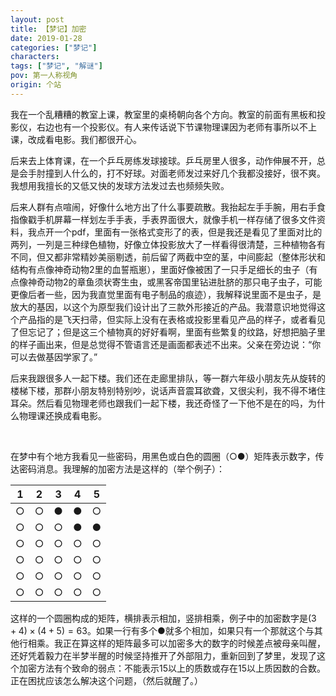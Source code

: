 ```yaml
---
layout: post
title: 【梦记】加密
date: 2019-01-28
categories: ["梦记"]
characters: 
tags: ["梦记", "解谜"]
pov: 第一人称视角
origin: 个站
---
```


我在一个乱糟糟的教室上课，教室里的桌椅朝向各个方向。教室的前面有黑板和投影仪，右边也有一个投影仪。有人来传话说下节课物理课因为老师有事所以不上课，改成看电影。我们都很开心。

后来去上体育课，在一个乒乓房练发球接球。乒乓房里人很多，动作伸展不开，总是会手肘撞到人什么的，打不好球。对面老师发过来好几个我都没接好，很不爽。我想用我擅长的又低又快的发球方法发过去也频频失败。

后来人群有点喧闹，好像什么地方出了什么事要疏散。我抬起左手手腕，用右手食指像戳手机屏幕一样划左手手表，手表界面很大，就像手机一样存储了很多文件资料，我点开一个pdf，里面有一张格式变形了的表，但是我还是看见了里面对比的两列，一列是三种绿色植物，好像立体投影放大了一样看得很清楚，三种植物各有不同，但又都非常精妙美丽剔透，前后留了两截中空的茎，中间膨起（整体形状和结构有点像神奇动物2里的血誓瓶崽），里面好像被困了一只手足细长的虫子（有点像神奇动物2的章鱼须状寄生虫，或黑客帝国里钻进肚脐的那只电子虫子，可能更像后者一些，因为我直觉里面有电子制品的痕迹），我解释说里面不是虫子，是放大的基因，以这个为原型我们设计出了三款外形接近的产品。我潜意识地觉得这个产品指的是飞天扫帚，但实际上没有在表格或投影里看见产品的样子，或者看见了但忘记了；但是这三个植物真的好好看啊，里面有些繁复的纹路，好想把脑子里的样子画出来，但是总觉得不管语言还是画面都表述不出来。父亲在旁边说：“你可以去做基因学家了。”

后来我跟很多人一起下楼。我们还在走廊里排队，等一群六年级小朋友先从旋转的楼梯下楼，那群小朋友特别特别吵，说话声音震耳欲聋，又很尖利，我不得不堵住耳朵。然后看见物理老师也跟我们一起下楼，我还奇怪了一下他不是在的吗，为什么物理课还换成看电影。

<br>

在梦中有个地方我看见一些密码，用黑色或白色的圆圈（○●）矩阵表示数字，传达密码消息。我理解的加密方法是这样的（举个例子）：

| 1    | 2    | 3    | 4    | 5    |
| ---- | ---- | ---- | ---- | ---- |
| ○    | ○    | ●    | ●    | ○    |
| ○    | ○    | ○    | ●    | ●    |
| ○    | ○    | ○    | ○    | ○    |
| ○    | ○    | ○    | ○    | ○    |
| ○    | ○    | ○    | ○    | ○    |
| ○    | ○    | ○    | ○    | ○    |

这样的一个圆圈构成的矩阵，横排表示相加，竖排相乘，例子中的加密数字是$(3+4)\times(4+5)=63$。如果一行有多个●就多个相加，如果只有一个那就这个与其他行相乘。我正在算这样的矩阵最多可以加密多大的数字的时候差点被母亲叫醒，还好凭着毅力在半梦半醒的时候坚持推开了外部阻力，重新回到了梦里，发现了这个加密方法有个致命的弱点：不能表示15以上的质数或存在15以上质因数的合数。正在困扰应该怎么解决这个问题，（然后就醒了。）
